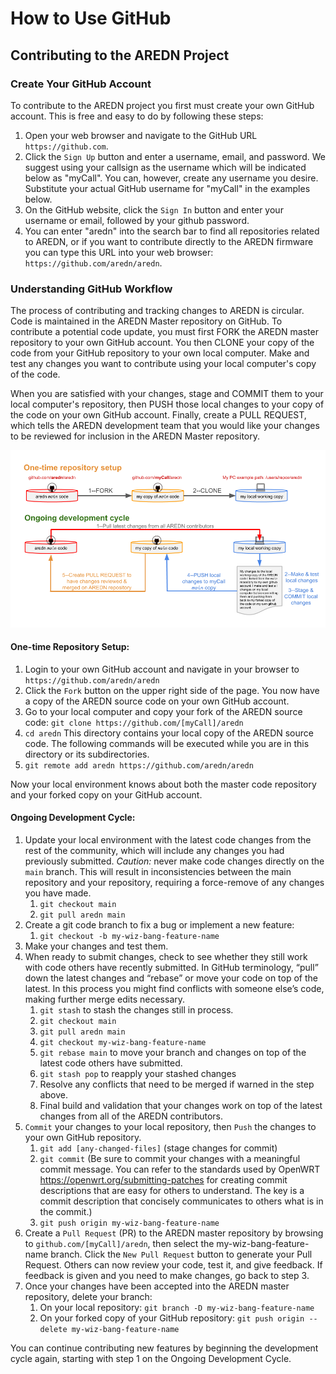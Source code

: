 # How to Use GitHub
## Contributing to the AREDN Project


### Create Your GitHub Account

To contribute to the AREDN project you first must create your own GitHub account. This is free and easy to do by following these steps:

1. Open your web browser and navigate to the GitHub URL `https://github.com`.
2. Click the `Sign Up` button and enter a username, email, and password. We suggest using your callsign as the username which will be indicated below as "myCall". You can, however, create any username you desire. Substitute your actual GitHub username for "myCall" in the examples below.
3. On the GitHub website, click the `Sign In` button and enter your username or email, followed by your github password.
4. You can enter "aredn" into the search bar to find all repositories related to AREDN, or if you want to contribute directly to the AREDN firmware you can type this URL into your web browser: `https://github.com/aredn/aredn`.

### Understanding GitHub Workflow

The process of contributing and tracking changes to AREDN is circular. Code is maintained in the AREDN Master repository on GitHub. To contribute a potential code update, you must first FORK the AREDN master repository to your own GitHub account. You then CLONE your copy of the code from your GitHub repository to your own local computer. Make and test any changes you want to contribute using your local computer's copy of the code.

When you are satisfied with your changes, stage and COMMIT them to your local computer's repository, then PUSH those local changes to your copy of the code on your own GitHub account. Finally, create a PULL REQUEST, which tells the AREDN development team that you would like your changes to be reviewed for inclusion in the AREDN Master repository.

![GitHub Workflow](GitHub-workflow.png)

#### One-time Repository Setup:

1. Login to your own GitHub account and navigate in your browser to `https://github.com/aredn/aredn`
2. Click the `Fork` button on the upper right side of the page.  You now have a copy of the AREDN source code on your own GitHub account.
3. Go to your local computer and copy your fork of the AREDN source code: `git clone https://github.com/[myCall]/aredn`
4. `cd aredn`  This directory contains your local copy of the AREDN source code. The following commands will be executed while you are in this directory or its subdirectories.
5. `git remote add aredn https://github.com/aredn/aredn`  

Now your local environment knows about both the master code repository and your forked copy on your GitHub account.

#### Ongoing Development Cycle:

1. Update your local environment with the latest code changes from the rest of the community, which will include any changes you had previously submitted.   *Caution:*  never make code changes directly on the `main` branch.  This will result in inconsistencies between the main repository and your repository, requiring a force-remove of any changes you have made.
	1. `git checkout main`
	2. `git pull aredn main`
2. Create a git code branch to fix a bug or implement a new feature:
	1. `git checkout -b my-wiz-bang-feature-name`
3. Make your changes and test them.
4. When ready to submit changes, check to see whether they still work with code others have recently submitted. In GitHub terminology, “pull” down the latest changes and “rebase” or move your code on top of the latest. In this process you might find conflicts with someone else’s code, making further merge edits necessary.
	1. `git stash` to stash the changes still in process.
	2. `git checkout main`
	3. `git pull aredn main`
	4. `git checkout my-wiz-bang-feature-name`
	5. `git rebase main` to move your branch and changes on top of the latest code others have submitted.
	6. `git stash pop` to reapply your stashed changes
	7. Resolve any conflicts that need to be merged if warned in the step above.
	8. Final build and validation that your changes work on top of the latest changes from all of the AREDN contributors.
5. `Commit` your changes to your local repository, then `Push` the changes to your own GitHub repository.
	1. `git add [any-changed-files]` (stage changes for commit)
	2. `git commit` (Be sure to commit your changes with a meaningful commit message. You can refer to the standards used by OpenWRT <https://openwrt.org/submitting-patches> for creating commit descriptions that are easy for others to understand. The key is a commit description that concisely communicates to others what is in the commit.)
	3. `git push origin my-wiz-bang-feature-name`
6. Create a `Pull Request` (PR) to the AREDN master repository by browsing to `github.com/[myCall]/aredn`, then select the my-wiz-bang-feature-name branch. Click the `New Pull Request` button to generate your Pull Request. Others can now review your code, test it, and give feedback. If feedback is given and you need to make changes, go back to step 3.
7. Once your changes have been accepted into the AREDN master repository, delete your branch:
	1. On your local repository: `git branch -D my-wiz-bang-feature-name`
	2. On your forked copy of your GitHub repository: `git push origin --delete my-wiz-bang-feature-name`

You can continue contributing new features by beginning the development cycle again, starting with step 1 on the Ongoing Development Cycle.
